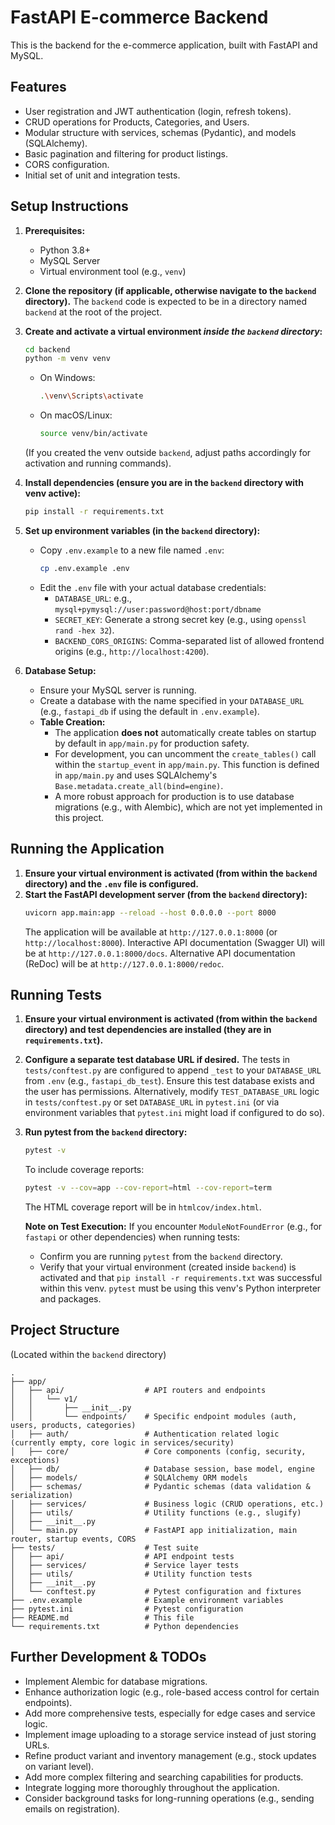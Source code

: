 # FastAPI E-commerce Backend

This is the backend for the e-commerce application, built with FastAPI and MySQL.

## Features

*   User registration and JWT authentication (login, refresh tokens).
*   CRUD operations for Products, Categories, and Users.
*   Modular structure with services, schemas (Pydantic), and models (SQLAlchemy).
*   Basic pagination and filtering for product listings.
*   CORS configuration.
*   Initial set of unit and integration tests.

## Setup Instructions

1.  **Prerequisites:**
    *   Python 3.8+
    *   MySQL Server
    *   Virtual environment tool (e.g., `venv`)

2.  **Clone the repository (if applicable, otherwise navigate to the `backend` directory).**
    The `backend` code is expected to be in a directory named `backend` at the root of the project.

3.  **Create and activate a virtual environment *inside the `backend` directory*:**
    ```bash
    cd backend
    python -m venv venv
    ```
    *   On Windows:
        ```bash
        .\venv\Scripts\activate
        ```
    *   On macOS/Linux:
        ```bash
        source venv/bin/activate
        ```
    (If you created the venv outside `backend`, adjust paths accordingly for activation and running commands).

4.  **Install dependencies (ensure you are in the `backend` directory with venv active):**
    ```bash
    pip install -r requirements.txt
    ```

5.  **Set up environment variables (in the `backend` directory):**
    *   Copy `.env.example` to a new file named `.env`:
        ```bash
        cp .env.example .env
        ```
    *   Edit the `.env` file with your actual database credentials:
        *   `DATABASE_URL`: e.g., `mysql+pymysql://user:password@host:port/dbname`
        *   `SECRET_KEY`: Generate a strong secret key (e.g., using `openssl rand -hex 32`).
        *   `BACKEND_CORS_ORIGINS`: Comma-separated list of allowed frontend origins (e.g., `http://localhost:4200`).

6.  **Database Setup:**
    *   Ensure your MySQL server is running.
    *   Create a database with the name specified in your `DATABASE_URL` (e.g., `fastapi_db` if using the default in `.env.example`).
    *   **Table Creation:**
        *   The application **does not** automatically create tables on startup by default in `app/main.py` for production safety.
        *   For development, you can uncomment the `create_tables()` call within the `startup_event` in `app/main.py`. This function is defined in `app/main.py` and uses SQLAlchemy's `Base.metadata.create_all(bind=engine)`.
        *   A more robust approach for production is to use database migrations (e.g., with Alembic), which are not yet implemented in this project.

## Running the Application

1.  **Ensure your virtual environment is activated (from within the `backend` directory) and the `.env` file is configured.**
2.  **Start the FastAPI development server (from the `backend` directory):**
    ```bash
    uvicorn app.main:app --reload --host 0.0.0.0 --port 8000
    ```
    The application will be available at `http://127.0.0.1:8000` (or `http://localhost:8000`).
    Interactive API documentation (Swagger UI) will be at `http://127.0.0.1:8000/docs`.
    Alternative API documentation (ReDoc) will be at `http://127.0.0.1:8000/redoc`.

## Running Tests

1.  **Ensure your virtual environment is activated (from within the `backend` directory) and test dependencies are installed (they are in `requirements.txt`).**
2.  **Configure a separate test database URL if desired.**
    The tests in `tests/conftest.py` are configured to append `_test` to your `DATABASE_URL` from `.env` (e.g., `fastapi_db_test`). Ensure this test database exists and the user has permissions.
    Alternatively, modify `TEST_DATABASE_URL` logic in `tests/conftest.py` or set `DATABASE_URL` in `pytest.ini` (or via environment variables that `pytest.ini` might load if configured to do so).
3.  **Run pytest from the `backend` directory:**
    ```bash
    pytest -v
    ```
    To include coverage reports:
    ```bash
    pytest -v --cov=app --cov-report=html --cov-report=term
    ```
    The HTML coverage report will be in `htmlcov/index.html`.

    **Note on Test Execution:** If you encounter `ModuleNotFoundError` (e.g., for `fastapi` or other dependencies) when running tests:
    *   Confirm you are running `pytest` from the `backend` directory.
    *   Verify that your virtual environment (created inside `backend`) is activated and that `pip install -r requirements.txt` was successful within this venv. `pytest` must be using this venv's Python interpreter and packages.

## Project Structure

(Located within the `backend` directory)
```
.
├── app/
│   ├── api/                  # API routers and endpoints
│   │   └── v1/
│   │       ├── __init__.py
│   │       └── endpoints/    # Specific endpoint modules (auth, users, products, categories)
│   ├── auth/                 # Authentication related logic (currently empty, core logic in services/security)
│   ├── core/                 # Core components (config, security, exceptions)
│   ├── db/                   # Database session, base model, engine
│   ├── models/               # SQLAlchemy ORM models
│   ├── schemas/              # Pydantic schemas (data validation & serialization)
│   ├── services/             # Business logic (CRUD operations, etc.)
│   ├── utils/                # Utility functions (e.g., slugify)
│   ├── __init__.py
│   └── main.py               # FastAPI app initialization, main router, startup events, CORS
├── tests/                    # Test suite
│   ├── api/                  # API endpoint tests
│   ├── services/             # Service layer tests
│   ├── utils/                # Utility function tests
│   ├── __init__.py
│   └── conftest.py           # Pytest configuration and fixtures
├── .env.example              # Example environment variables
├── pytest.ini                # Pytest configuration
├── README.md                 # This file
└── requirements.txt          # Python dependencies
```

## Further Development & TODOs

*   Implement Alembic for database migrations.
*   Enhance authorization logic (e.g., role-based access control for certain endpoints).
*   Add more comprehensive tests, especially for edge cases and service logic.
*   Implement image uploading to a storage service instead of just storing URLs.
*   Refine product variant and inventory management (e.g., stock updates on variant level).
*   Add more complex filtering and searching capabilities for products.
*   Integrate logging more thoroughly throughout the application.
*   Consider background tasks for long-running operations (e.g., sending emails on registration).
```
